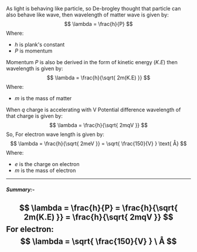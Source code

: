 As light is behaving like particle, so De-brogley thought that particle can also behave like wave, then wavelength of matter wave is given by:
$$
\lambda = \frac{h}{P}
$$
Where:
- $h$ is plank's constant 
- $P$ is momentum

Momentum $P$ is also be derived in the form of kinetic energy ($K.E$) then wavelength is given by:
$$
\lambda = \frac{h}{\sqrt{ 2m(K.E) }}
$$
Where:
- $m$ is the mass of matter

When $q$ charge is accelerating with V Potential difference wavelength of that charge is given by:
$$
\lambda = \frac{h}{\sqrt{ 2mqV }}
$$
So, For electron wave length is given by: 
$$
\lambda = \frac{h}{\sqrt{ 2meV }} = \sqrt{ \frac{150}{V} }  \text{ Å}
$$
Where:
- $e$ is the charge on electron
- $m$ is the mass of electron
---
##### Summary:-
$$
\lambda = \frac{h}{P} = \frac{h}{\sqrt{ 2m(K.E) }} = \frac{h}{\sqrt{ 2mqV }}
$$
For electron:
$$
\lambda = \sqrt{ \frac{150}{V} } \ Å
$$
--- 